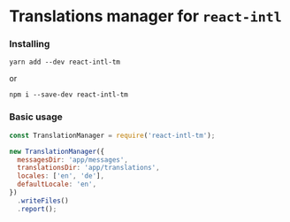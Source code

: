 # Translations manager for `react-intl`

### Installing

```
yarn add --dev react-intl-tm
```
or
```
npm i --save-dev react-intl-tm
```

### Basic usage

```javascript
const TranslationManager = require('react-intl-tm');

new TranslationManager({
  messagesDir: 'app/messages',
  translationsDir: 'app/translations',
  locales: ['en', 'de'],
  defaultLocale: 'en',
})
  .writeFiles()
  .report();
```
